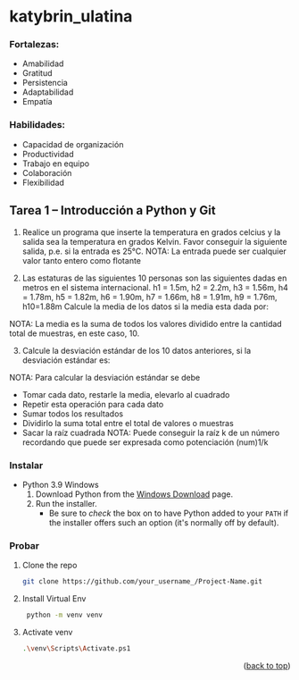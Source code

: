 # katybrin_ulatina

### Fortalezas:
- Amabilidad 
- Gratitud 
- Persistencia 
- Adaptabilidad 
- Empatía

### Habilidades:
- Capacidad de organización 
- Productividad 
- Trabajo en equipo
- Colaboración 
- Flexibilidad


## Tarea 1 – Introducción a Python y Git

1. Realice un programa que inserte la temperatura en grados celcius y la salida sea la temperatura en grados Kelvin.  Favor conseguir la siguiente salida, p.e. si la entrada es 25°C.
NOTA:  La entrada puede ser cualquier valor tanto entero como flotante

2. Las estaturas de las siguientes 10 personas son las siguientes dadas en metros en el sistema internacional.
h1 = 1.5m, h2 = 2.2m, h3 = 1.56m, h4 = 1.78m, h5 = 1.82m, h6 = 1.90m, h7 = 1.66m, h8 = 1.91m, h9 = 1.76m, h10=1.88m
Calcule la media de los datos si la media esta dada por: 
 
 NOTA:  La media es la suma de todos los valores dividido entre la cantidad total de muestras, en este caso, 10.
  
3. Calcule la desviación estándar de los 10 datos anteriores, si la desviación estándar es:
 
 NOTA:  Para calcular la desviación estándar se debe 
 - Tomar cada dato, restarle la media, elevarlo al cuadrado
 - Repetir esta operación para cada dato
 - Sumar todos los resultados
 - Dividirlo la suma total entre el total de valores o muestras
 - Sacar la raíz cuadrada 
 NOTA:  Puede conseguir la raíz k de un número recordando que puede ser expresada como potenciación (num)1/k


### Instalar
- Python 3.9 Windows
    1. Download Python from the [Windows Download](https://www.python.org/downloads/windows/) page.
    2. Run the installer.
        - Be sure to _check_ the box on to have Python added to your `PATH` if the installer offers such an option (it's normally off by default).


### Probar
1. Clone the repo
   ```sh
   git clone https://github.com/your_username_/Project-Name.git
   ```
3. Install Virtual Env
   ```sh
    python -m venv venv
   ```
4. Activate venv
   ```sh
   .\venv\Scripts\Activate.ps1
   ```

<p align="right">(<a href="#top">back to top</a>)</p>
